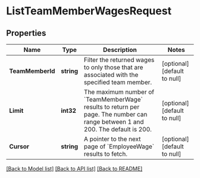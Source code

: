 # ListTeamMemberWagesRequest

## Properties
Name | Type | Description | Notes
------------ | ------------- | ------------- | -------------
**TeamMemberId** | **string** | Filter the returned wages to only those that are associated with the specified team member. | [optional] [default to null]
**Limit** | **int32** | The maximum number of &#x60;TeamMemberWage&#x60; results to return per page. The number can range between 1 and 200. The default is 200. | [optional] [default to null]
**Cursor** | **string** | A pointer to the next page of &#x60;EmployeeWage&#x60; results to fetch. | [optional] [default to null]

[[Back to Model list]](../README.md#documentation-for-models) [[Back to API list]](../README.md#documentation-for-api-endpoints) [[Back to README]](../README.md)

